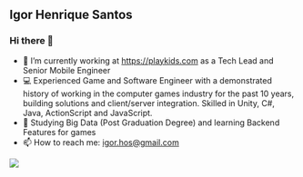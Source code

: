 ## Igor Henrique Santos
### Hi there 👋

- 🔭 I’m currently working at https://playkids.com as a Tech Lead and Senior Mobile Engineer 
- :computer: Experienced Game and Software Engineer with a demonstrated history of working in the computer games industry for the past 10 years, building solutions and client/server integration. Skilled in Unity, C#, Java, ActionScript and JavaScript.
- :book: Studying Big Data (Post Graduation Degree) and learning Backend Features for games  
- 📫 How to reach me: igor.hos@gmail.com

<!--
**Hsantos/Hsantos** is a ✨ _special_ ✨ repository because its `README.md` (this file) appears on your GitHub profile.

Here are some ideas to get you started:

- 🔭 I’m currently working on pipastudios.com
- Experienced Software Engineer with a demonstrated history of working in the computer games industry for the past 9 years, building solutions and client/server integration. Skilled in Unity, C#, Java, ActionScript and JavaScript. 
- 📫 How to reach me: igor.hos@gmail.com
-->

<img src="https://github-readme-stats.vercel.app/api?username=hsantos&&show_icons=true" />
